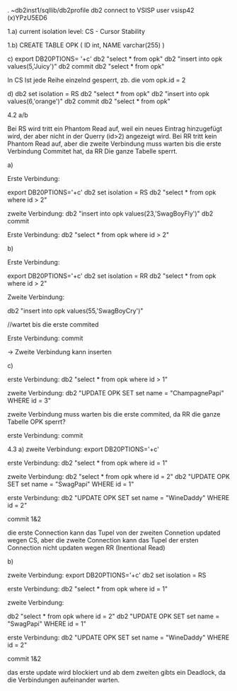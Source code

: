 . ~db2inst1/sqllib/db2profile
db2 connect to VSISP user vsisp42
(x)YPzU5ED6

1.a)
current isolation level: CS - Cursor Stability

1.b)
CREATE TABLE OPK
(
    ID int,
    NAME varchar(255)
)

c)
export DB20PTIONS= '+c'
db2 "select * from opk"
db2 "insert into opk values(5,'Juicy')"
db2 commit
db2 "select * from opk"

In CS Ist jede Reihe einzelnd gesperrt, zb. die vom opk.id = 2

d)
db2 set isolation = RS
db2 "select * from opk"
db2 "insert into opk values(6,'orange')"
db2 commit
db2 "select * from opk"

4.2
a/b

Bei RS wird tritt ein Phantom Read auf, weil ein neues Eintrag hinzugefügt wird, 
der aber nicht in der Querry (id>2) angezeigt wird.
Bei RR tritt kein Phantom Read auf, aber die zweite Verbindung muss warten bis die erste
Verbindung Commitet hat, da RR Die ganze Tabelle sperrt.

a)

Erste Verbindung:

export DB20PTIONS='+c'
db2 set isolation = RS
db2 "select * from opk where id > 2"

zweite Verbindung:
db2 "insert into opk values(23,'SwagBoyFly')"
db2 commit

Erste Verbindung:
db2 "select * from opk where id > 2"


b)

Erste Verbindung:

export DB20PTIONS='+c'
db2 set isolation = RR
db2 "select * from opk where id > 2"

Zweite Verbindung:

db2 "insert into opk values(55,'SwagBoyCry')"

//wartet bis die erste commited

Erste Verbindung:
commit

-> Zweite Verbindung kann inserten


c)

erste Verbindung:
db2 "select * from opk where id > 1"

zweite Verbindung:
db2 "UPDATE OPK
SET set name = "ChampagnePapi"
WHERE id = 3"

zweite Verbindung muss warten bis die erste commited, da RR die ganze Tabelle OPK sperrt?

erste Verbindung:
commit


4.3
a)
zweite Verbindung:
export DB20PTIONS='+c'

erste Verbindung:
db2 "select * from opk where id = 1"

zweite Verbindung:
db2 "select * from opk where id = 2"
db2 "UPDATE OPK
SET set name = "SwagPapi"
WHERE id = 1"

erste Verbindung:
db2 "UPDATE OPK
 SET set name = "WineDaddy"
 WHERE id = 2"

commit 1&2

die erste Connection kann das Tupel von der zweiten Connetion updated wegen CS,
aber die zweite Connection kann das Tupel der ersten Connection nicht updaten 
wegen RR (Inentional Read)

b)


zweite Verbindung:
export DB20PTIONS='+c'
db2 set isolation = RS

erste Verbindung:
db2 "select * from opk where id = 1"

zweite Verbindung:

db2 "select * from opk where id = 2"
db2 "UPDATE OPK
SET set name = "SwagPapi"
WHERE id = 1"

erste Verbindung:
db2 "UPDATE OPK
 SET set name = "WineDaddy"
 WHERE id = 2"

commit 1&2

das erste update wird blockiert und ab dem zweiten gibts ein Deadlock,
da die Verbindungen aufeinander warten.










